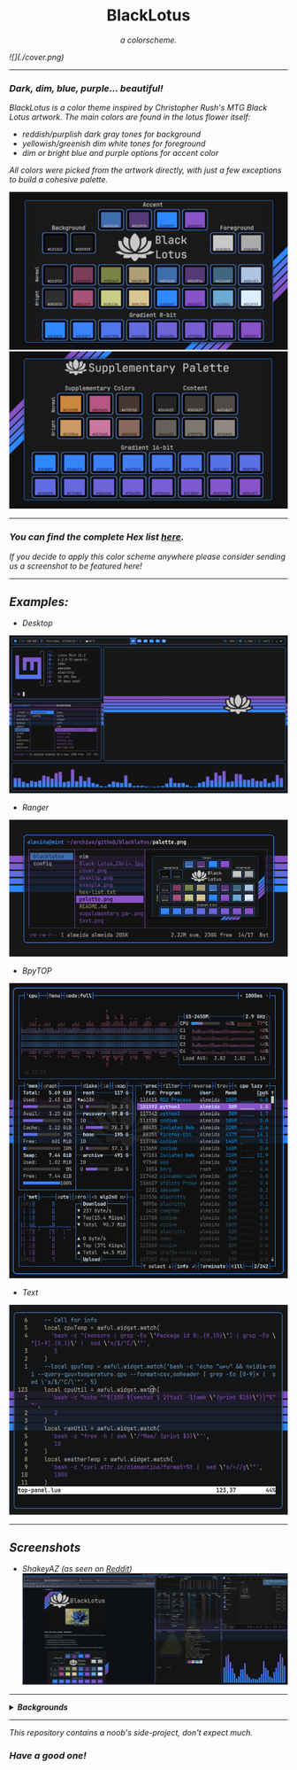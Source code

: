 <h1 align="center">BlackLotus</h1>
<p align="center">
    <i>a colorscheme.
</p>
![](./cover.png)

_______

### Dark, dim, blue, purple... beautiful!

BlackLotus is a color theme inspired by Christopher Rush's MTG Black Lotus artwork.
The main colors are found in the lotus flower itself:
- reddish/purplish dark gray tones for background
-  yellowish/greenish dim white tones for foreground
-  dim or bright blue and purple options for accent color 

All colors were picked from the artwork directly, with just a few exceptions to build a cohesive palette.

![](./palette.png)
![](./supplementary_palette.png)

_______

### You can find the complete Hex list <i>[here](https://github.com/PoisonIsBestType/BlackLotus/blob/main/hex-list.txt).

If you decide to apply this color scheme anywhere please consider sending us a screenshot to be featured here!</i>

_______

## Examples:
- Desktop

![](./desktop.png)

- Ranger

![](./ranger.png)

- BpyTOP

![](./bpytop.png)

- Text

![](./text.png)

_______

## Screenshots

- ShakeyAZ (as seen on [Reddit](https://reddit.com/r/unixporn/s/6KRMk44m0q))
![](./screenshot-by-ShakeyAZ.jpg)

_______

<details>
<summary><b>
Backgrounds 
</b></summary>
<img src="background/blacklotus-lotus.png">
<img src="background/blacklotus-mint.png">
<img src="background/blacklotus-tumbleweed.png">
<img src="background/blacklotus-arch.png">
<img src="background/blacklotus-artix.png">
<img src="background/blacklotus-debian.png">
<img src="background/blacklotus-endeavour.png">
<img src="background/blacklotus-fedora.png">
<img src="background/blacklotus-freebsd.png">
<img src="background/blacklotus-garuda.png">
<img src="background/blacklotus-gentoo.png">
<img src="background/blacklotus-gnu.png">
<img src="background/blacklotus-haskell.png">
<img src="background/blacklotus-manjaro.png">
<img src="background/blacklotus-nix.png">
<img src="background/blacklotus-opensuse.png">
<img src="background/blacklotus-oroboros.png">
<img src="background/blacklotus-pop.png">
<img src="background/blacklotus-ubuntu.png">
<img src="background/blacklotus-void.png">
<img src="background/stripe.png">

</details>

_______







This repository contains a noob's side-project, don't expect much.
### Have a good one!

